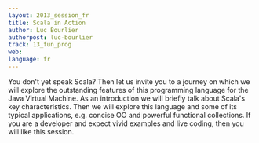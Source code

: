 ```yaml
---
layout: 2013_session_fr
title: Scala in Action
author: Luc Bourlier
authorpost: luc-bourlier
track: 13_fun_prog
web: 
language: fr
---
```


You don't yet speak Scala? Then let us invite you to a journey on which we will explore the outstanding features of this programming language for the Java Virtual Machine.
As an introduction we will briefly talk about Scala's key characteristics. Then we will explore this language and some of its typical applications, e.g. concise OO and powerful functional collections. If you are a developer and expect vivid examples and live coding, then you will like this session. 
